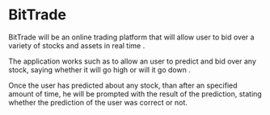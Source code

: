 # BitTrade

BitTrade will be an online trading platform that will allow user to bid over a variety of stocks and assets in real time .

The application works such as to allow an user to predict and bid over any stock, saying whether it will go high or will it go down .

Once the user has predicted about any stock, than after an specified amount of time, he will be prompted with the result of the prediction, stating whether the prediction of the user was correct or not. 
